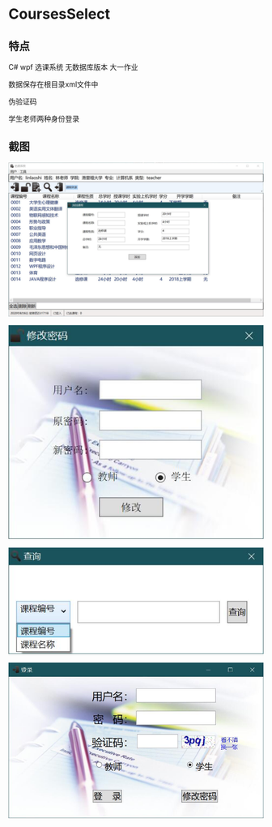 # CoursesSelect
## 特点

C# wpf 选课系统 无数据库版本 大一作业

数据保存在根目录xml文件中

伪验证码

学生老师两种身份登录

## 截图

![](image/1.jpg)

![2](image/2.jpg)

![3](image/3.jpg)

![4](image/4.jpg)